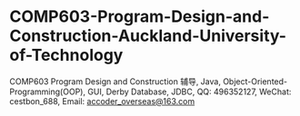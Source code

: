 # COMP603-Program-Design-and-Construction-Auckland-University-of-Technology
COMP603 Program Design and Construction 辅导, Java, Object-Oriented-Programming(OOP), GUI, Derby Database, JDBC, QQ: 496352127, WeChat: cestbon_688, Email: accoder_overseas@163.com

